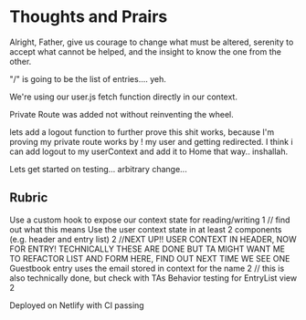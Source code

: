 # Thoughts and Prairs

Alright, Father, give us courage to change what must be altered, serenity to accept what cannot be helped, and the insight to know the one from the other.

"/" is going to be the list of entries.... yeh.

We're using our user.js fetch function directly in our context.

Private Route was added not without reinventing the wheel.

lets add a logout function to further prove this shit works, because I'm proving my private route works by ! my user and getting redirected. I think i can add logout to my userContext and add it to Home that way.. inshallah.

Lets get started on testing... arbitrary change...

## Rubric

Use a custom hook to expose our context state for reading/writing 1
// find out what this means
Use the user context state in at least 2 components (e.g. header and entry list) 2
//NEXT UP!! USER CONTEXT IN HEADER, NOW FOR ENTRY! TECHNICALLY THESE ARE DONE BUT TA MIGHT WANT ME TO REFACTOR LIST AND FORM HERE, FIND OUT NEXT TIME WE SEE ONE
Guestbook entry uses the email stored in context for the name 2
// this is also technically done, but check with TAs
Behavior testing for EntryList view 2

Deployed on Netlify with CI passing
